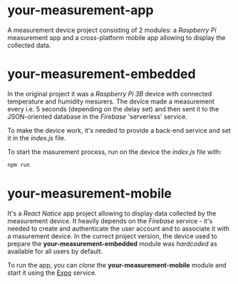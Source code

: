 # your-measurement-app
A measurement device project consisting of 2 modules: a *Raspberry Pi* measurement app and a cross-platform mobile app allowing to display the collected data.

# your-measurement-embedded
In the original project it was a *Raspberry Pi 3B* device with connected temperature and humidity mesurers. The device made a measurement every i.e. 5 seconds (depending on the delay set) and then sent it to the JSON-oriented database in the *Firebase* 'serverless' service.

To make the device work, it's needed to provide a back-end service and set it in the *index.js* file.

To start the masurement process, run on the device the *index.js* file with:

```javascript
npm run
```

# your-measurement-mobile
It's a *React Natice* app project allowing to display data collected by the measurement device. It heavily depends on the *Firebase* service - it's needed to create and authenticate the user account and to associate it with a masurement device. In the currect project version, the device used to prepare the **your-measurement-embedded** module was *hardcoded* as available for all users by default.

To run the app, you can *clone* the **your-measurement-mobile** module and start it using the [Expo](https://guides.github.com/features/mastering-markdown/) service.
